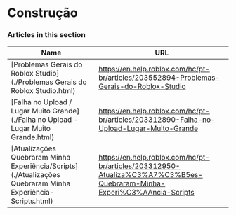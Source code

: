 # Construção  
### Articles in this section
Name|URL
-|-
[Problemas Gerais do Roblox Studio](./Problemas Gerais do Roblox Studio.html) |https://en.help.roblox.com/hc/pt-br/articles/203552894-Problemas-Gerais-do-Roblox-Studio
[Falha no Upload / Lugar Muito Grande](./Falha no Upload - Lugar Muito Grande.html) |https://en.help.roblox.com/hc/pt-br/articles/203312890-Falha-no-Upload-Lugar-Muito-Grande
[Atualizações Quebraram Minha Experiência/Scripts](./Atualizações Quebraram Minha Experiência-Scripts.html) |https://en.help.roblox.com/hc/pt-br/articles/203312950-Atualiza%C3%A7%C3%B5es-Quebraram-Minha-Experi%C3%AAncia-Scripts